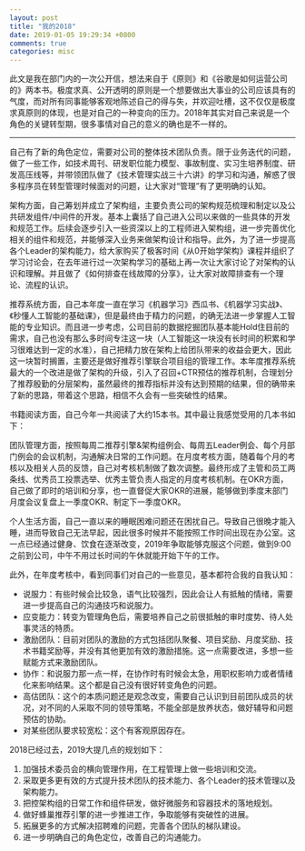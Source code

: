 ```yaml
---
layout: post
title: "我的2018"
date: 2019-01-05 19:29:34 +0800
comments: true
categories: misc
---
```


此文是我在部门内的一次公开信，想法来自于《原则》和《谷歌是如何运营公司的》两本书。极度求真、公开透明的原则是一个想要做出大事业的公司应该具有的气度，而对所有同事能够客观地陈述自己的得与失，并欢迎吐槽，这不仅仅是极度求真原则的体现，也是对自己的一种变向的压力。2018年其实对自己来说是一个角色的关键转型期，很多事情对自己的意义的确也是不一样的。

--- 

自己有了新的角色定位，需要对公司的整体技术团队负责。限于业务迭代的问题，做了一些工作，如技术周刊、研发职位能力模型、事故制度、实习生培养制度、研发高压线等，并带领团队做了《技术管理实战三十六讲》的学习和沟通，解惑了很多程序员在转型管理时候面对的问题，让大家对“管理”有了更明确的认知。

架构方面，自己筹划并成立了架构组，主要负责公司的架构规范梳理和制定以及公共研发组件/中间件的开发。基本上囊括了自己进入公司以来做的一些具体的开发和规范工作。后续会逐步引入一些资深以上的工程师进入架构组，进一步完善优化相关的组件和规范，并能够深入业务来做架构设计和指导。此外，为了进一步提高各个Leader的架构能力，给大家购买了极客时间《从0开始学架构》课程并组织了学习讨论会，在去年进行过一次架构学习的基础上再一次让大家讨论了对架构的认识和理解。并且做了《如何排查在线故障的分享》，让大家对故障排查有一个理论、流程的认识。

推荐系统方面，自己本年度一直在学习《机器学习》西瓜书、《机器学习实战》、《秒懂人工智能的基础课》，但是最终由于精力的问题，的确无法进一步掌握人工智能的专业知识。而且进一步考虑，公司目前的数据挖掘团队基本能Hold住目前的需求，自己也没有那么多时间专注这一块（人工智能这一块没有长时间的积累和学习很难达到一定的水准），自己把精力放在架构上给团队带来的收益会更大，因此这一块暂时搁置，主要还是做好推荐引擎联合项目组的管理工作。本年度推荐系统最大的一个改进是做了架构的升级，引入了召回+CTR预估的推荐机制，合理划分了推荐殷勤的分层架构，虽然最终的推荐指标并没有达到预期的结果，但的确带来了新的思路，带着这个思路，相信不久会有一些突破性的结果。

书籍阅读方面，自己今年一共阅读了大约15本书。其中最让我感觉受用的几本书如下：


团队管理方面，按照每周二推荐引擎&架构组例会、每周五Leader例会、每个月部门例会的会议机制，沟通解决日常的工作问题。在月度考核方面，随着每个月的考核以及相关人员的反馈，自己对考核机制做了数次调整。最终形成了主管和员工两条线、优秀员工投票选举、优秀主管负责人指定的月度考核机制。在OKR方面，自己做了即时的培训和分享，也一直督促大家OKR的进展，能够做到季度末部门月度会议复盘上一季度OKR、制定下一季度OKR。

个人生活方面，自己一直以来的睡眠困难问题还在困扰自己。导致自己很晚才能入睡，进而导致自己无法早起，因此很多时候并不能按照工作时间出现在办公室。这一点已经通过健身、饮食在逐渐改变，2019年争取能够克服这个问题，做到9:00之前到公司，中午不用过长时间的午休就能开始下午的工作。

此外，在年度考核中，看到同事们对自己的一些意见，基本都符合我的自我认知：

* 说服力：有些时候会比较急，语气比较强烈，因此会让人有抵触的情绪，需要进一步提高自己的沟通技巧和说服力。
* 应变能力：转变为管理角色后，需要培养自己之前很抵触的审时度势、待人处事灵活的特质。
* 激励团队：目前对团队的激励的方式包括团队聚餐、项目奖励、月度奖励、技术书籍奖励等，并没有其他更加有效的激励措施。这一点需要改进，多想一些赋能方式来激励团队。
* 协作：和说服力那一点一样，在协作时有时候会太急，用职权影响力或者情绪化来影响结果。这个都是自己没有很好转变角色的问题。
* 高估团队：这个的本质问题还是观念改变，需要自己认识到目前团队成员的状况，对不同的人采取不同的领导策略，不能全部是放养状态，做好辅导和问题预估的协助。
* 对某些团队要求较宽松：这个有客观原因存在。

2018已经过去，2019大提几点的规划如下：

1. 加强技术委员会的横向管理作用，在工程管理上做一些培训和交流。
2. 采取更多更有效的方式提升技术团队的技术能力、各个Leader的技术管理以及架构能力。
3. 把控架构组的日常工作和组件研发，做好微服务和容器技术的落地规划。
4. 做好蜂巢推荐引擎的进一步推进工作，争取能够有突破性的进展。
5. 拓展更多的方式解决招聘难的问题，完善各个团队的梯队建设。
6. 进一步明确自己的角色定位，改善自己的沟通能力。